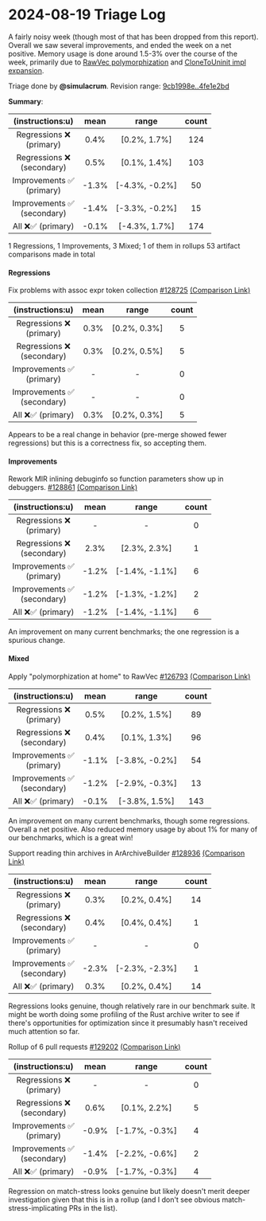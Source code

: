 # 2024-08-19 Triage Log

A fairly noisy week (though most of that has been dropped from this report).
Overall we saw several improvements, and ended the week on a net positive.
Memory usage is done around 1.5-3% over the course of the week, primarily due
to [RawVec polymorphization](https://github.com/rust-lang/rust/pull/126793) and
[CloneToUninit impl expansion](https://github.com/rust-lang/rust/pull/126877).

Triage done by **@simulacrum**.
Revision range: [9cb1998e..4fe1e2bd](https://perf.rust-lang.org/?start=9cb1998ea15e179482504e07cad8fa121e169a32&end=4fe1e2bd5bf5a6f1cb245f161a5e9d315766f103&absolute=false&stat=instructions%3Au)

**Summary**:

| (instructions:u)                   | mean  | range          | count |
|:----------------------------------:|:-----:|:--------------:|:-----:|
| Regressions ❌ <br /> (primary)    | 0.4%  | [0.2%, 1.7%]   | 124   |
| Regressions ❌ <br /> (secondary)  | 0.5%  | [0.1%, 1.4%]   | 103   |
| Improvements ✅ <br /> (primary)   | -1.3% | [-4.3%, -0.2%] | 50    |
| Improvements ✅ <br /> (secondary) | -1.4% | [-3.3%, -0.2%] | 15    |
| All ❌✅ (primary)                 | -0.1% | [-4.3%, 1.7%]  | 174   |

1 Regressions, 1 Improvements, 3 Mixed; 1 of them in rollups
53 artifact comparisons made in total

#### Regressions

Fix problems with assoc expr token collection [#128725](https://github.com/rust-lang/rust/pull/128725) [(Comparison Link)](https://perf.rust-lang.org/compare.html?start=4b7d074d766d00a32fa8b2e4fa3813dd7d4d64e6&end=be0ea0c99a00bc365d9f80f1c90f747967a2e152&stat=instructions:u)

| (instructions:u)                   | mean | range        | count |
|:----------------------------------:|:----:|:------------:|:-----:|
| Regressions ❌ <br /> (primary)    | 0.3% | [0.2%, 0.3%] | 5     |
| Regressions ❌ <br /> (secondary)  | 0.3% | [0.2%, 0.5%] | 5     |
| Improvements ✅ <br /> (primary)   | -    | -            | 0     |
| Improvements ✅ <br /> (secondary) | -    | -            | 0     |
| All ❌✅ (primary)                 | 0.3% | [0.2%, 0.3%] | 5     |

Appears to be a real change in behavior (pre-merge showed fewer regressions)
but this is a correctness fix, so accepting them. 

#### Improvements

Rework MIR inlining debuginfo so function parameters show up in debuggers. [#128861](https://github.com/rust-lang/rust/pull/128861) [(Comparison Link)](https://perf.rust-lang.org/compare.html?start=026e9ed3f0c5b3ee6233fd23b5e497cb94cf6434&end=3139ff09e9d07f7700f8d15ed25a231e29c43627&stat=instructions:u)

| (instructions:u)                   | mean  | range          | count |
|:----------------------------------:|:-----:|:--------------:|:-----:|
| Regressions ❌ <br /> (primary)    | -     | -              | 0     |
| Regressions ❌ <br /> (secondary)  | 2.3%  | [2.3%, 2.3%]   | 1     |
| Improvements ✅ <br /> (primary)   | -1.2% | [-1.4%, -1.1%] | 6     |
| Improvements ✅ <br /> (secondary) | -1.2% | [-1.3%, -1.2%] | 2     |
| All ❌✅ (primary)                 | -1.2% | [-1.4%, -1.1%] | 6     |

An improvement on many current benchmarks; the one regression is a spurious change.

#### Mixed

Apply "polymorphization at home" to RawVec [#126793](https://github.com/rust-lang/rust/pull/126793) [(Comparison Link)](https://perf.rust-lang.org/compare.html?start=41dd149fd6a6a06795fc6b9f54cb49af2f61775f&end=13f8a57cfb57d527abe797230beabb64758bb888&stat=instructions:u)

| (instructions:u)                   | mean  | range          | count |
|:----------------------------------:|:-----:|:--------------:|:-----:|
| Regressions ❌ <br /> (primary)    | 0.5%  | [0.2%, 1.5%]   | 89    |
| Regressions ❌ <br /> (secondary)  | 0.4%  | [0.1%, 1.3%]   | 96    |
| Improvements ✅ <br /> (primary)   | -1.1% | [-3.8%, -0.2%] | 54    |
| Improvements ✅ <br /> (secondary) | -1.2% | [-2.9%, -0.3%] | 13    |
| All ❌✅ (primary)                 | -0.1% | [-3.8%, 1.5%]  | 143   |

An improvement on many current benchmarks, though some regressions. Overall a
net positive. Also reduced memory usage by about 1% for many of our benchmarks,
which is a great win!

Support reading thin archives in ArArchiveBuilder [#128936](https://github.com/rust-lang/rust/pull/128936) [(Comparison Link)](https://perf.rust-lang.org/compare.html?start=3139ff09e9d07f7700f8d15ed25a231e29c43627&end=d2b5aa6552c8acf67f38a2ad92062a32ec542f08&stat=instructions:u)

| (instructions:u)                   | mean  | range          | count |
|:----------------------------------:|:-----:|:--------------:|:-----:|
| Regressions ❌ <br /> (primary)    | 0.3%  | [0.2%, 0.4%]   | 14    |
| Regressions ❌ <br /> (secondary)  | 0.4%  | [0.4%, 0.4%]   | 1     |
| Improvements ✅ <br /> (primary)   | -     | -              | 0     |
| Improvements ✅ <br /> (secondary) | -2.3% | [-2.3%, -2.3%] | 1     |
| All ❌✅ (primary)                 | 0.3%  | [0.2%, 0.4%]   | 14    |

Regressions looks genuine, though relatively rare in our benchmark suite. It
might be worth doing some profiling of the Rust archive writer to see if
there's opportunities for optimization since it presumably hasn't received much
attention so far.

Rollup of 6 pull requests [#129202](https://github.com/rust-lang/rust/pull/129202) [(Comparison Link)](https://perf.rust-lang.org/compare.html?start=9b318d2e93ce35e7ba32d8cfa96a1dbe63a7bed1&end=0f26ee4fd95a1c046582dfb18892f520788e2c2c&stat=instructions:u)

| (instructions:u)                   | mean  | range          | count |
|:----------------------------------:|:-----:|:--------------:|:-----:|
| Regressions ❌ <br /> (primary)    | -     | -              | 0     |
| Regressions ❌ <br /> (secondary)  | 0.6%  | [0.1%, 2.2%]   | 5     |
| Improvements ✅ <br /> (primary)   | -0.9% | [-1.7%, -0.3%] | 4     |
| Improvements ✅ <br /> (secondary) | -1.4% | [-2.2%, -0.6%] | 2     |
| All ❌✅ (primary)                 | -0.9% | [-1.7%, -0.3%] | 4     |

Regression on match-stress looks genuine but likely doesn't merit deeper
investigation given that this is in a rollup (and I don't see obvious
match-stress-implicating PRs in the list).
